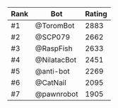 Rank|Bot|Rating
---|---|---
#1|@ToromBot|2883
#2|@SCP079|2662
#3|@RaspFish|2633
#4|@NilatacBot|2451
#5|@anti-bot|2269
#6|@CatNail|2095
#7|@pawnrobot|1905
